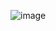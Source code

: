 ![image](https://github.com/Chillsoda/setting-up-a-VPN/assets/161760771/5cde2de4-3c4b-4c39-8baf-0888ccddac68)

